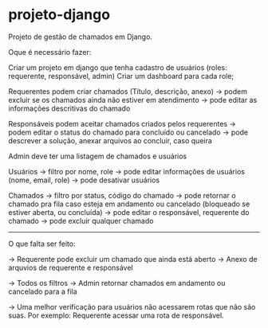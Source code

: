 # projeto-django
Projeto de gestão de chamados em Django.

Oque é necessário fazer:

Criar um projeto em django que tenha cadastro de usuários (roles: requerente, responsável, admin)
Criar um dashboard para cada role;

Requerentes podem criar chamados (Título, descrição, anexo)
-> podem excluir se os chamados ainda não estiver em atendimento
-> pode editar as informações descritivas do chamado

Responsáveis podem aceitar chamados criados pelos requerentes
-> podem editar o status do chamado para concluído ou cancelado
-> pode descrever a solução, anexar arquivos ao concluir, caso queira

Admin deve ter uma listagem de chamados e usuários

Usuários 
-> filtro por nome, role
-> pode editar informações de usuários (nome, email, role)
-> pode desativar usuários

Chamados 
-> filtro por status, código do chamado
-> pode retornar o chamado pra fila caso esteja em andamento ou cancelado (bloqueado se estiver aberta, ou concluída)
-> pode editar o responsável, requerente do chamado
-> pode excluir qualquer chamado

------------------------------------------------------------------------------------------------

O que falta ser feito:

-> Requerente pode excluir um chamado que ainda está aberto
-> Anexo de arquvios de requerente e responsável

-> Todos os filtros
-> Admin retornar chamados em andamento ou cancelado para a fila

-> Uma melhor verificação para usuários não acessarem rotas que não são suas. Por exemplo: Requerente acessar uma rota de responsável.